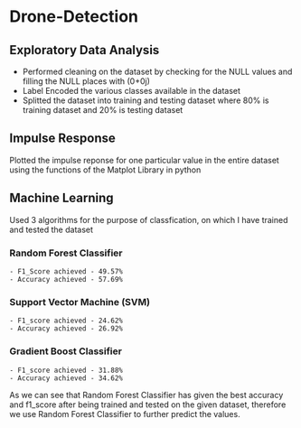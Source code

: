 # Drone-Detection

## Exploratory Data Analysis

- Performed cleaning on the dataset by checking for the NULL values and filling the NULL places with (0+0j)
- Label Encoded the various classes available in the dataset
- Splitted the dataset into training and testing dataset where 80% is training dataset and 20% is testing dataset 

## Impulse Response 

Plotted the impulse reponse for one particular value in the entire dataset using the functions of the Matplot Library in python

## Machine Learning

Used 3 algorithms for the purpose of classfication, on which I have trained and tested the dataset

### Random Forest Classifier
    - F1_Score achieved - 49.57%
    - Accuracy achieved - 57.69%

### Support Vector Machine (SVM)
    - F1_score achieved - 24.62%
    - Accuracy achieved - 26.92%

### Gradient Boost Classifier
    - F1_score achieved - 31.88%
    - Accuracy achieved - 34.62%

As we can see that Random Forest Classifier has given the best accuracy and f1_score after being trained and tested on the given dataset, therefore we use Random Forest Classifier to further predict the values.

